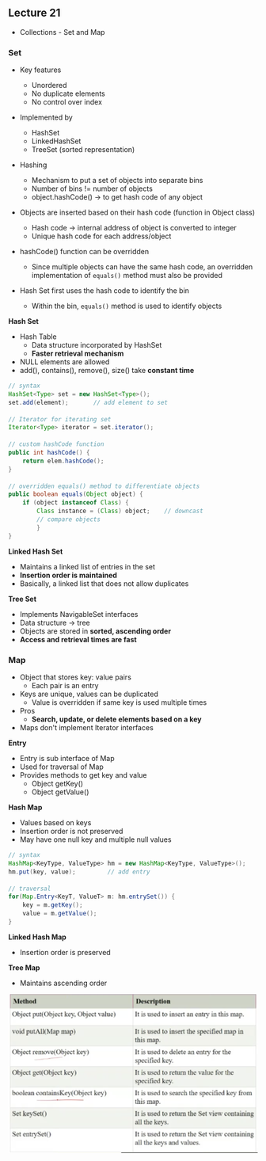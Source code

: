 ## Lecture 21 
- Collections - Set and Map

### Set
- Key features
	- Unordered
	- No duplicate elements
	- No control over index

- Implemented by
	- HashSet
	- LinkedHashSet
	- TreeSet (sorted representation)
- Hashing
	- Mechanism to put a set of objects into separate bins
	- Number of bins != number of objects
	- object.hashCode() -> to get hash code of any object

- Objects are inserted based on their hash code (function in Object class)
	- Hash code -> internal address of object is converted to integer
	- Unique hash code for each address/object

- hashCode() function can be overridden
	- Since multiple objects can have the same hash code, an overridden implementation of `equals()` method must also be provided

- Hash Set first uses the hash code to identify the bin
	- Within the bin, `equals()` method is used to identify objects

**Hash Set**
- Hash Table
	- Data structure incorporated by HashSet
	- **Faster retrieval mechanism**
- NULL elements are allowed
- add(), contains(), remove(), size() take **constant time**
```java
// syntax
HashSet<Type> set = new HashSet<Type>();
set.add(element);		// add element to set

// Iterator for iterating set
Iterator<Type> iterator = set.iterator();

// custom hashCode function
public int hashCode() {
	return elem.hashCode();
}

// overridden equals() method to differentiate objects
public boolean equals(Object object) {
	if (object instanceof Class) {
		Class instance = (Class) object;	// downcast
		// compare objects
		}
}
```

**Linked Hash Set**
- Maintains a linked list of entries in the set
- **Insertion order is maintained**
- Basically, a linked list that does not allow duplicates

**Tree Set**
- Implements NavigableSet interfaces
- Data structure -> tree
- Objects are stored in **sorted, ascending order**
- **Access and retrieval times are fast**

### Map
- Object that stores key: value pairs
	- Each pair is an entry
- Keys are unique, values can be duplicated
	- Value is overridden if same key is used multiple times
- Pros
	- **Search, update, or delete elements based on a key**
- Maps don't implement Iterator interfaces

**Entry**
- Entry is sub interface of Map
- Used for traversal of Map
- Provides methods to get key and value
	- Object getKey()
	- Object getValue()

**Hash Map**
- Values based on keys
- Insertion order is not preserved
- May have one null key and multiple null values
```java
// syntax
HashMap<KeyType, ValueType> hm = new HashMap<KeyType, ValueType>();
hm.put(key, value);			// add entry

// traversal
for(Map.Entry<KeyT, ValueT> m: hm.entrySet()) {
	key = m.getKey();
	value = m.getValue();
}
```

**Linked Hash Map**
- Insertion order is preserved

**Tree Map**
- Maintains ascending order

![map methods](../imgs/Map%20Methods.png)